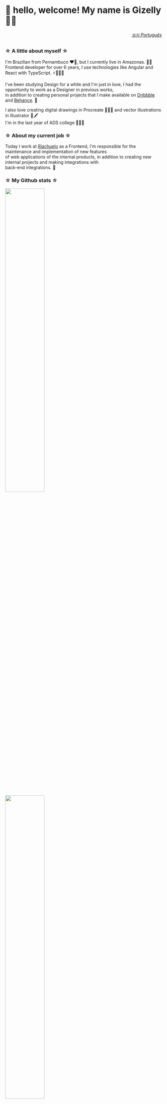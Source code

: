 # 🌸 hello, welcome! My name is Gizelly 🤗💖 


<h6 align="right">
  <a href="https://github.com/gizellysteffanny/gizellysteffanny/blob/main/pt/README.md"> 🇧🇷 Português</a>
</h6>

### ☆ A little about myself ☆ 
I'm Brazilian from Pernambuco ❤️🌵, but I currently live in Amazonas. 🌳🐬 <br>
Frontend developer for over 6 years, I use technologies like Angular and React with TypeScript. ⚡️👩🏻‍💻 <br>

I've been studying Design for a while and I'm just in love, I had the opportunity to work as a Designer in previous works,<br> 
in addition to creating personal projects that I make available on [Dribbble](https://dribbble.com/gizlly) and [Behance](https://www.behance.net/gizlly). 💖 <br>

I also love creating digital drawings in Procreate 💜✍🏻 and vector illustrations in Illustrator 🧡🖋 <br>
I'm in the last year of ADS college 👩🏻‍🎓

### ☆ About my current job ☆ 
Today I work at [Riachuelo](https://www.riachuelo.com.br) as a Frontend, I'm responsible for the maintenance and implementation of new features <br>of web applications of the internal products, in addition to creating new internal projects and making integrations with<br> back-end integrations. 💼


### ☆ My Github stats ☆ 
<div>
  <a href="https://github.com/gizellysteffanny">
    <img height="50%" src="https://github-readme-stats.vercel.app/api?username=gizellysteffanny&show_icons=true&theme=radical&include_all_commits=true&count_private=true&hide=issues" />
    <img height="50%" src="https://github-readme-stats.vercel.app/api/top-langs/?username=gizellysteffanny&layout=compact&langs_count=7&theme=radical" />
  </a>
</div>


### ☆ You can find me here ☆ 
<a href="mailto:gizellysteffanny@gmail.com">
  <img height="32" src="https://img.shields.io/badge/Gmail-D14836?style=for-the-badge&logo=gmail&logoColor=white">
</a>
<a href="https://www.instagram.com/gibytes">
  <img height="32" src="https://img.shields.io/badge/Instagram-E4405F?style=for-the-badge&logo=instagram&logoColor=white">
</a>
<a href="https://www.linkedin.com/in/gizellysteffanny/">
  <img height="32" src="https://img.shields.io/badge/LinkedIn-0077B5?style=for-the-badge&logo=linkedin&logoColor=white">
</a>
<a href="https://gizlly.medium.com">
  <img height="32" src="https://img.shields.io/badge/Medium-12100E?style=for-the-badge&logo=medium&logoColor=white">
</a>
<a href="https://codepen.io/gizellysteffanny">
  <img height="32" src="https://img.shields.io/badge/Codepen-000000?style=for-the-badge&logo=codepen&logoColor=white">
</a>
